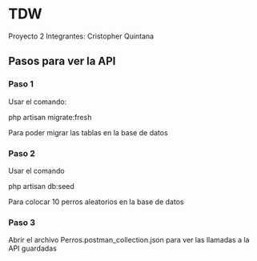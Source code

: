 # TDW
Proyecto 2
Integrantes: Cristopher Quintana

## Pasos para ver la API

### Paso 1

Usar el comando:

php artisan migrate:fresh

Para poder migrar las tablas en la base de datos

### Paso 2

Usar el comando

php artisan db:seed

Para colocar 10 perros aleatorios en la base de datos

### Paso 3

Abrir el archivo Perros.postman_collection.json para ver las llamadas a la API guardadas